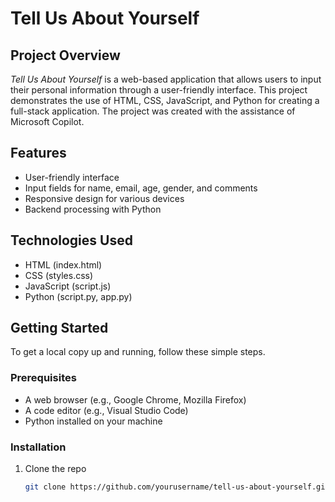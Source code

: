 # Tell Us About Yourself

## Project Overview
*Tell Us About Yourself* is a web-based application that allows users to input their personal information through a user-friendly interface. This project demonstrates the use of HTML, CSS, JavaScript, and Python for creating a full-stack application. The project was created with the assistance of Microsoft Copilot.

## Features
- User-friendly interface
- Input fields for name, email, age, gender, and comments
- Responsive design for various devices
- Backend processing with Python

## Technologies Used
- HTML (index.html)
- CSS (styles.css)
- JavaScript (script.js)
- Python (script.py, app.py)

## Getting Started
To get a local copy up and running, follow these simple steps.

### Prerequisites
- A web browser (e.g., Google Chrome, Mozilla Firefox)
- A code editor (e.g., Visual Studio Code)
- Python installed on your machine

### Installation
1. Clone the repo
   ```sh
   git clone https://github.com/yourusername/tell-us-about-yourself.git 
